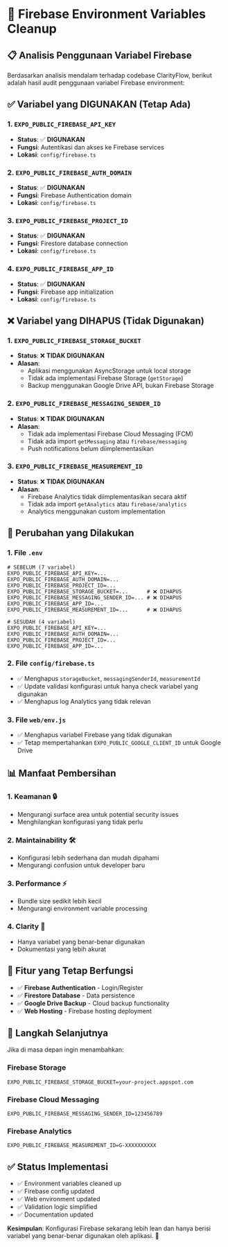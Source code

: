 # 🧹 Firebase Environment Variables Cleanup

## 📋 **Analisis Penggunaan Variabel Firebase**

Berdasarkan analisis mendalam terhadap codebase ClarityFlow, berikut adalah hasil audit penggunaan variabel Firebase environment:

## ✅ **Variabel yang DIGUNAKAN (Tetap Ada)**

### 1. **`EXPO_PUBLIC_FIREBASE_API_KEY`**
- **Status**: ✅ **DIGUNAKAN**
- **Fungsi**: Autentikasi dan akses ke Firebase services
- **Lokasi**: `config/firebase.ts`

### 2. **`EXPO_PUBLIC_FIREBASE_AUTH_DOMAIN`**
- **Status**: ✅ **DIGUNAKAN**
- **Fungsi**: Firebase Authentication domain
- **Lokasi**: `config/firebase.ts`

### 3. **`EXPO_PUBLIC_FIREBASE_PROJECT_ID`**
- **Status**: ✅ **DIGUNAKAN**
- **Fungsi**: Firestore database connection
- **Lokasi**: `config/firebase.ts`

### 4. **`EXPO_PUBLIC_FIREBASE_APP_ID`**
- **Status**: ✅ **DIGUNAKAN**
- **Fungsi**: Firebase app initialization
- **Lokasi**: `config/firebase.ts`

## ❌ **Variabel yang DIHAPUS (Tidak Digunakan)**

### 1. **`EXPO_PUBLIC_FIREBASE_STORAGE_BUCKET`**
- **Status**: ❌ **TIDAK DIGUNAKAN**
- **Alasan**: 
  - Aplikasi menggunakan AsyncStorage untuk local storage
  - Tidak ada implementasi Firebase Storage (`getStorage`)
  - Backup menggunakan Google Drive API, bukan Firebase Storage

### 2. **`EXPO_PUBLIC_FIREBASE_MESSAGING_SENDER_ID`**
- **Status**: ❌ **TIDAK DIGUNAKAN**
- **Alasan**:
  - Tidak ada implementasi Firebase Cloud Messaging (FCM)
  - Tidak ada import `getMessaging` atau `firebase/messaging`
  - Push notifications belum diimplementasikan

### 3. **`EXPO_PUBLIC_FIREBASE_MEASUREMENT_ID`**
- **Status**: ❌ **TIDAK DIGUNAKAN**
- **Alasan**:
  - Firebase Analytics tidak diimplementasikan secara aktif
  - Tidak ada import `getAnalytics` atau `firebase/analytics`
  - Analytics menggunakan custom implementation

## 🔧 **Perubahan yang Dilakukan**

### 1. **File `.env`**
```env
# SEBELUM (7 variabel)
EXPO_PUBLIC_FIREBASE_API_KEY=...
EXPO_PUBLIC_FIREBASE_AUTH_DOMAIN=...
EXPO_PUBLIC_FIREBASE_PROJECT_ID=...
EXPO_PUBLIC_FIREBASE_STORAGE_BUCKET=...      # ❌ DIHAPUS
EXPO_PUBLIC_FIREBASE_MESSAGING_SENDER_ID=... # ❌ DIHAPUS
EXPO_PUBLIC_FIREBASE_APP_ID=...
EXPO_PUBLIC_FIREBASE_MEASUREMENT_ID=...      # ❌ DIHAPUS

# SESUDAH (4 variabel)
EXPO_PUBLIC_FIREBASE_API_KEY=...
EXPO_PUBLIC_FIREBASE_AUTH_DOMAIN=...
EXPO_PUBLIC_FIREBASE_PROJECT_ID=...
EXPO_PUBLIC_FIREBASE_APP_ID=...
```

### 2. **File `config/firebase.ts`**
- ✅ Menghapus `storageBucket`, `messagingSenderId`, `measurementId`
- ✅ Update validasi konfigurasi untuk hanya check variabel yang digunakan
- ✅ Menghapus log Analytics yang tidak relevan

### 3. **File `web/env.js`**
- ✅ Menghapus variabel Firebase yang tidak digunakan
- ✅ Tetap mempertahankan `EXPO_PUBLIC_GOOGLE_CLIENT_ID` untuk Google Drive

## 📊 **Manfaat Pembersihan**

### 1. **Keamanan** 🔒
- Mengurangi surface area untuk potential security issues
- Menghilangkan konfigurasi yang tidak perlu

### 2. **Maintainability** 🛠️
- Konfigurasi lebih sederhana dan mudah dipahami
- Mengurangi confusion untuk developer baru

### 3. **Performance** ⚡
- Bundle size sedikit lebih kecil
- Mengurangi environment variable processing

### 4. **Clarity** 📝
- Hanya variabel yang benar-benar digunakan
- Dokumentasi yang lebih akurat

## 🎯 **Fitur yang Tetap Berfungsi**

- ✅ **Firebase Authentication** - Login/Register
- ✅ **Firestore Database** - Data persistence
- ✅ **Google Drive Backup** - Cloud backup functionality
- ✅ **Web Hosting** - Firebase hosting deployment

## 🚀 **Langkah Selanjutnya**

Jika di masa depan ingin menambahkan:

### **Firebase Storage**
```env
EXPO_PUBLIC_FIREBASE_STORAGE_BUCKET=your-project.appspot.com
```

### **Firebase Cloud Messaging**
```env
EXPO_PUBLIC_FIREBASE_MESSAGING_SENDER_ID=123456789
```

### **Firebase Analytics**
```env
EXPO_PUBLIC_FIREBASE_MEASUREMENT_ID=G-XXXXXXXXXX
```

## ✅ **Status Implementasi**

- ✅ Environment variables cleaned up
- ✅ Firebase config updated
- ✅ Web environment updated
- ✅ Validation logic simplified
- ✅ Documentation updated

**Kesimpulan**: Konfigurasi Firebase sekarang lebih lean dan hanya berisi variabel yang benar-benar digunakan oleh aplikasi. 🎉
